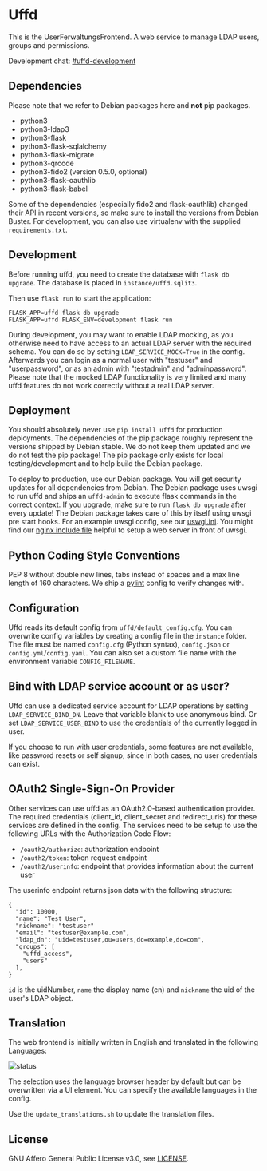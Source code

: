 # Uffd

This is the UserFerwaltungsFrontend.
A web service to manage LDAP users, groups and permissions.

Development chat: [#uffd-development](https://rocket.cccv.de/channel/uffd-development)

## Dependencies

Please note that we refer to Debian packages here and **not** pip packages.

- python3
- python3-ldap3
- python3-flask
- python3-flask-sqlalchemy
- python3-flask-migrate
- python3-qrcode
- python3-fido2 (version 0.5.0, optional)
- python3-flask-oauthlib
- python3-flask-babel

Some of the dependencies (especially fido2 and flask-oauthlib) changed their API in recent versions, so make sure to install the versions from Debian Buster.
For development, you can also use virtualenv with the supplied `requirements.txt`.

## Development

Before running uffd, you need to create the database with `flask db upgrade`. The database is placed in
`instance/uffd.sqlit3`.

Then use `flask run` to start the application:

```
FLASK_APP=uffd flask db upgrade
FLASK_APP=uffd FLASK_ENV=development flask run
```

During development, you may want to enable LDAP mocking, as you otherwise need to have access to an actual LDAP server with the required schema.
You can do so by setting `LDAP_SERVICE_MOCK=True` in the config.
Afterwards you can login as a normal user with "testuser" and "userpassword", or as an admin with "testadmin" and "adminpassword".
Please note that the mocked LDAP functionality is very limited and many uffd features do not work correctly without a real LDAP server.

## Deployment

You should absolutely never use `pip install uffd` for production deployments.
The dependencies of the pip package roughly represent the versions shipped by Debian stable.
We do not keep them updated and we do not test the pip package!
The pip package only exists for local testing/development and to help build the Debian package.

To deploy to production, use our Debian package. You will get security updates for all dependencies from Debian.
The Debian package uses uwsgi to run uffd and ships an `uffd-admin` to execute flask commands in the correct context.
If you upgrade, make sure to run `flask db upgrade` after every update! The Debian package takes care of this by itself using uwsgi pre start hooks.
For an example uwsgi config, see our [uswgi.ini](uwsgi.ini). You might find our [nginx include file](nginx.include.conf) helpful to setup a web server in front of uwsgi.

## Python Coding Style Conventions

PEP 8 without double new lines, tabs instead of spaces and a max line length of 160 characters.
We ship a [pylint](https://pylint.org/) config to verify changes with.

## Configuration

Uffd reads its default config from `uffd/default_config.cfg`.
You can overwrite config variables by creating a config file in the `instance` folder.
The file must be named `config.cfg` (Python syntax), `config.json` or `config.yml`/`config.yaml`.
You can also set a custom file name with the environment variable `CONFIG_FILENAME`.

## Bind with LDAP service account or as user?

Uffd can use a dedicated service account for LDAP operations by setting `LDAP_SERVICE_BIND_DN`.
Leave that variable blank to use anonymous bind.
Or set `LDAP_SERVICE_USER_BIND` to use the credentials of the currently logged in user.

If you choose to run with user credentials, some features are not available, like password resets
or self signup, since in both cases, no user credentials can exist.

## OAuth2 Single-Sign-On Provider

Other services can use uffd as an OAuth2.0-based authentication provider.
The required credentials (client_id, client_secret and redirect_uris) for these services are defined in the config.
The services need to be setup to use the following URLs with the Authorization Code Flow:

* `/oauth2/authorize`: authorization endpoint
* `/oauth2/token`: token request endpoint
* `/oauth2/userinfo`: endpoint that provides information about the current user

The userinfo endpoint returns json data with the following structure:

```
{
  "id": 10000,
  "name": "Test User",
  "nickname": "testuser"
  "email": "testuser@example.com",
  "ldap_dn": "uid=testuser,ou=users,dc=example,dc=com",
  "groups": [
    "uffd_access",
    "users"
  ],
}
```

`id` is the uidNumber, `name` the display name (cn) and `nickname` the uid of the user's LDAP object.


## Translation

The web frontend is initially written in English and translated in the following Languages:

![status](https://git.cccv.de/uffd/uffd/badges/master/coverage.svg?job=trans_de&key_text=DE)

The selection uses the language browser header by default but can be overwritten via a UI element.
You can specify the available languages in the config.

Use the `update_translations.sh` to update the translation files.

## License

GNU Affero General Public License v3.0, see [LICENSE](LICENSE).
